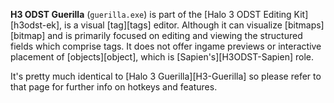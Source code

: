 **H3 ODST Guerilla** (`guerilla.exe`) is part of the [Halo 3 ODST Editing Kit][h3odst-ek], is a visual [tag][tags] editor. Although it can visualize [bitmaps][bitmap] and is primarily focused on editing and viewing the structured fields which comprise tags. It does not offer ingame previews or interactive placement of [objects][object], which is [Sapien's][H3ODST-Sapien] role.

It's pretty much identical to [Halo 3 Guerilla][H3-Guerilla] so please refer to that page for further info on hotkeys and features.
